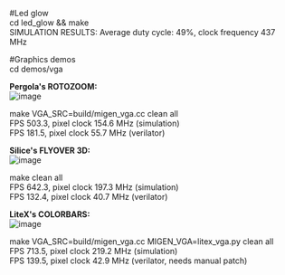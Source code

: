 #Led glow<br>
cd led_glow && make<br>
SIMULATION RESULTS: Average duty cycle: 49%, clock frequency 437 MHz<br>

#Graphics demos<br>
cd demos/vga<br>

**Pergola's ROTOZOOM:**<br>
![image](https://user-images.githubusercontent.com/8551129/196615024-e890c3fa-6fb1-49be-b37e-ab7f29763734.png)<br>

make VGA_SRC=build/migen_vga.cc clean all<br>
FPS 503.3, pixel clock 154.6 MHz (simulation)<br>
FPS 181.5, pixel clock 55.7 MHz (verilator)<br>

**Silice's FLYOVER 3D:**<br>
![image](https://user-images.githubusercontent.com/8551129/196614548-fd2ee539-0427-47b6-b9b3-d4dd9885be80.png)<br>

make clean all<br>
FPS 642.3, pixel clock 197.3 MHz (simulation)<br>
FPS 132.4, pixel clock 40.7 MHz (verilator)<br>

**LiteX's COLORBARS:**<br>
![image](https://user-images.githubusercontent.com/8551129/196614509-781472c2-bea5-4dcf-8512-76ab8a9d444d.png)<br>

make VGA_SRC=build/migen_vga.cc MIGEN_VGA=litex_vga.py clean all<br>
FPS 713.5, pixel clock 219.2 MHz (simulation)<br>
FPS 139.5, pixel clock 42.9 MHz (verilator, needs manual patch)<br>
